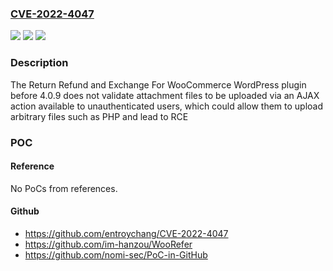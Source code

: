 ### [CVE-2022-4047](https://cve.mitre.org/cgi-bin/cvename.cgi?name=CVE-2022-4047)
![](https://img.shields.io/static/v1?label=Product&message=Return%20Refund%20and%20Exchange%20For%20WooCommerce&color=blue)
![](https://img.shields.io/static/v1?label=Version&message=%3D%200%20&color=brighgreen)
![](https://img.shields.io/static/v1?label=Vulnerability&message=CWE-434%20Unrestricted%20Upload%20of%20File%20with%20Dangerous%20Type&color=brighgreen)

### Description

The Return Refund and Exchange For WooCommerce WordPress plugin before 4.0.9 does not validate attachment files to be uploaded via an AJAX action available to unauthenticated users, which could allow them to upload arbitrary files such as PHP and lead to RCE

### POC

#### Reference
No PoCs from references.

#### Github
- https://github.com/entroychang/CVE-2022-4047
- https://github.com/im-hanzou/WooRefer
- https://github.com/nomi-sec/PoC-in-GitHub

